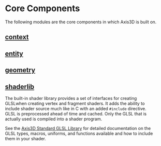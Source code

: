Core Components
===============

The following modules are the core components in which Axis3D is
built on.

## [context](context.md)
## [entity](entity.md)
## [geometry](geometry.md)
## [shaderlib](shaderlib.md)

The built-in shader library provides a set of interfaces for creating
GLSLwhen creating vertex and fragment shaders. It adds the ability to
include shader source much like in C with an added `#include` directive.
GLSL is preprocessed ahead of time and cached. Only the GLSL that is
actually used is compiled into a shader program.

See the [Axis3D Standard GLSL Library][stdglsl] for detailed
documentation on the GLSL types, macros, uniforms, and functions
available and how to include them in your shader.


[stdglsl]: ../glsl/index.md
